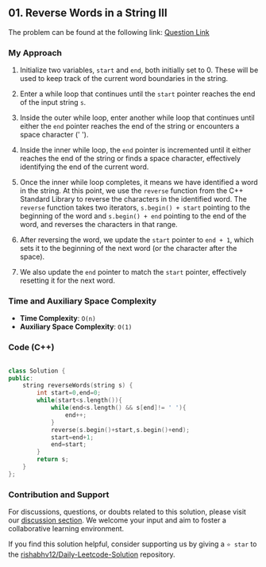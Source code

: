 ## 01. Reverse Words in a String III

The problem can be found at the following link: [Question Link](https://leetcode.com/problems/reverse-words-in-a-string-iii/description/)


### My Approach


1. Initialize two variables, `start` and `end`, both initially set to 0. These will be used to keep track of the current word boundaries in the string.

2. Enter a while loop that continues until the `start` pointer reaches the end of the input string `s`.

3. Inside the outer while loop, enter another while loop that continues until either the `end` pointer reaches the end of the string or encounters a space character (' ').

4. Inside the inner while loop, the `end` pointer is incremented until it either reaches the end of the string or finds a space character, effectively identifying the end of the current word.

5. Once the inner while loop completes, it means we have identified a word in the string. At this point, we use the `reverse` function from the C++ Standard Library to reverse the characters in the identified word. The `reverse` function takes two iterators, `s.begin() + start` pointing to the beginning of the word and `s.begin() + end` pointing to the end of the word, and reverses the characters in that range.

6. After reversing the word, we update the `start` pointer to `end + 1`, which sets it to the beginning of the next word (or the character after the space).

7. We also update the `end` pointer to match the `start` pointer, effectively resetting it for the next word.



### Time and Auxiliary Space Complexity

- **Time Complexity**: `O(n)` 
- **Auxiliary Space Complexity**: `O(1)`



### Code (C++)

```cpp

class Solution {
public:
    string reverseWords(string s) {
        int start=0,end=0;
        while(start<s.length()){
            while(end<s.length() && s[end]!= ' '){
                end++;
            }
            reverse(s.begin()+start,s.begin()+end);
            start=end+1;
            end=start;
        }
        return s;
    }
};

```

### Contribution and Support

For discussions, questions, or doubts related to this solution, please visit our [discussion section](https://leetcode.com/discuss/general-discussion). We welcome your input and aim to foster a collaborative learning environment.

If you find this solution helpful, consider supporting us by giving a `⭐ star` to the [rishabhv12/Daily-Leetcode-Solution](https://github.com/rishabhv12/Daily-Leetcode-Solution) repository.